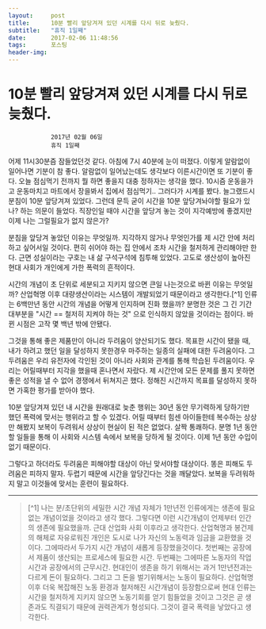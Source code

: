 ```yaml
---
layout:	    post
title: 	    10분 빨리 앞당겨져 있던 시계를 다시 뒤로 늦췄다.
subtitle:   "휴직 1일째"
date:       2017-02-06 11:48:56
tags:       포스팅
header-img: 
---
```


# 	    10분 빨리 앞당겨져 있던 시계를 다시 뒤로 늦췄다.
```
			2017년 02월 06일
			휴직 1일째
```


어제 11시30분즘 잠들었던것 같다. 아침에 7시 40분에 눈이 떠졌다. 이렇게 알람없이 일어나면 기분이 참 좋다. 알람없이 일어났는데도 생각보다 이른시간이면 또 기분이 좋다. 오늘 점심먹기 전까지 뭘 하면 좋을지 대충 정하자는 생각을 했다. 10시즘 운동을가고 운동마치고 마트에서 장을봐서 집에서 점심먹기.. 그러다가 시계를 봤다. 늘그랬드시 분침이 10분 앞당겨져 있었다. 그런데 문득 굳이 시간을 10분 앞당겨놔야할 필요가 있나? 하는 의문이 들었다. 직장인일 때야 시간을 앞당겨 놓는 것이 지각예방에 좋겠지만 이제 나는 그럴필요가 없지 않은가?

분침을 앞당겨 놓았던 이유는 무엇일까. 지각하지 않거나 무엇인가를 제 시간 안에 처리하고 싶어서일 것이다. 편히 쉬어야 하는 집 안에서 조차 시간을 철저하게 관리해야만 한다. 근면 성실이라는 구호는 내 삶 구석구석에 침투해 있었다. 고도로 생산성이 높아진 현대 사회가 개인에게 가한 폭력의 흔적이다.

시간의 개념이 초 단위로 세분되고 지키지 않으면 큰일 나는것으로 바뀐 이유는 무엇일까? 산업혁명 이후 대량생산이라는 시스템이 개발되었기 때문이라고 생각한다.[^1] 인류는 6백만년 동안 시간의 개념을 어떻게 인지하며 진화 했을까? 분명한 것은 그 긴 기간 대부분을 "시간 == 철저히 지켜야 하는 것" 으로 인식하지 않았을 것이라는 점이다. 바뀐 시점은 고작 몇 백년 밖에 안됐다.

그것을 통해 좋은 제품만이 아니라 두려움이 양산되기도 했다. 목표한 시간이 됐을 때, 내가 하려고 했던 일을 달성하지 못한경우 마주하는 일종의 실패에 대한 두려움이다. 그 두려움은 우리 유전자에 각인된 것이 아니라 사회와 관계를 통해 학습된 두려움이다. 우리는 어릴때부터 지각을 했을때 혼나면서 자랐다. 제 시간안에 모든 문제를 풀지 못하면 좋은 성적을 낼 수 없어 경쟁에서 뒤쳐지곤 했다. 정해진 시간까지 목표를 달성하지 못하면 가혹한 평가를 받아야 했다.

10분 앞당겨져 있던 내 시간을 원래대로 늦춘 행위는 30년 동안 무기력하게 당하기만 했던 폭력에 맞서는 행위라고 할 수 있겠다. 어릴 때부터 힘센 아이들한테 복수하는 상상만 해봤지 보복이 두려워서 상상이 현실이 된 적은 없었다. 살짝 통쾌하다. 분명 1년 동안 할 일들을 통해 이 사회와 시스템 속에서 보복을 당하게 될 것이다. 이제 1년 동안 수입이 없기 때문이다.

그렇다고 하더라도 두려움은 피해야할 대상이 아닌 맞서야할 대상이다. 똥은 피해도 두려움은 피하지 말자. 두렵기 때문에 시간을 앞당긴다는 것을 깨달았다. 보복을 두려워하지 말고 이것들에 맞서는 훈련이 필요하다.




----
> [^1]
나는 분/초단위의 세밀한 시간 개념 자체가 1만년전 인류에게는 생존에 필요없는 개념이었을 것이라고 생각 했다. 그렇다면 이런 시간개념이 언제부터 인간의 생존에 필요했을까. 근대 산업화 사회 이후라고 생각한다. 산업혁명과 봉건제의 해체로 자유로워진 개인은 도시로 나가 자신의 노동력과 임금을 교환했을 것이다. 그에따라서 두가지 시간 개념이 새롭게 등장했을것이다. 첫번째는 공장에서 제품이 생산되는 프로세스에 필요한 시간. 두번째는 그에따른 노동자의 작업 시간과 공장에서의 근무시간. 현대인이 생존을 하기 위해서는 과거 1만년전과는 다르게 돈이 필요하다. 그리고 그 돈을 벌기위해서는 노동이 필요하다. 산업혁명 이후 더욱 복잡해진 노동 환경과 철저해진 시간개념이 등장함으로써 현대 인류는 시간을 철저하게 지키지 않으면 노동기회를 얻기 힘들었을 것이고 그것은 곧 생존과도 직결되기 때문에 권력관계가 형성되다. 그것이 결국 폭력을 낳았다고 생각한다.
